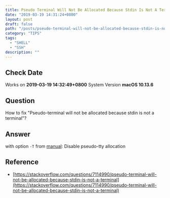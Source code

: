 ```yaml
---
title: Pseudo Terminal Will Not Be Allocated Because Stdin Is Not A Terminal
date: "2019-03-19 14:31:24+0800"
layout: post
draft: false
path: "/posts/pseudo-terminal-will-not-be-allocated-because-stdin-is-not-a-terminal---2019-03-19"
category: "TIPS"
tags:
  - "SHELL"
  - "SSH"
description: ""
---
```

## Check Date

Works on **2019-03-19 14:32:49+0800** System Version **macOS 10.13.6**

## Question

How to fix "Pseudo-terminal will not be allocated because stdin is not a terminal"?

## Answer

with option `-T` from [manual](http://man.openbsd.org/ssh#T): Disable pseudo-tty allocation

## Reference

- [https://stackoverflow.com/questions/7114990/pseudo-terminal-will-not-be-allocated-because-stdin-is-not-a-terminal](https://stackoverflow.com/questions/7114990/pseudo-terminal-will-not-be-allocated-because-stdin-is-not-a-terminal)
